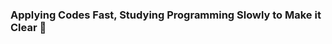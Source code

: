 ### Applying Codes Fast, Studying Programming Slowly to Make it Clear 👋

<!--
**fastbooktech/fastbooktech** is a ✨ _special_ ✨ repository because its `README.md` (this file) appears on your GitHub profile.

Here are some ideas to get you started:

- 🔭 I’m currently studying at SKKU
- 🌱 I’m currently learning JS, C
- 👯 I’m looking to collaborate on ...
- 🤔 I’m looking for Backend Field Knowledges
- 💬 Welcome the suggestions of studying together
- 📫 How to reach me: slowbooktech@gmail.com
- 😄 Pronouns: Entrepreneur/ Variouse Interest/ Eager to learn and search, finding what i don't know and turning it into what i clearly know.
- ⚡ Fun fact: ... Have enormous enthusiasm on specific field. Concentrate only one thing on one period. Love to dance.
-->

